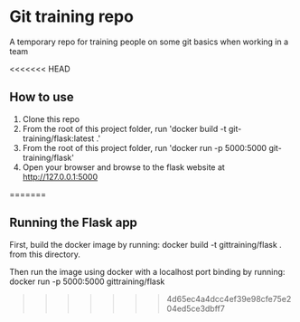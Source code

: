 # Git training repo
A temporary repo for training people on some git basics when working in a team

<<<<<<< HEAD
## How to use
1. Clone this repo
2. From the root of this project folder, run 'docker build -t git-training/flask:latest .'
3. From the root of this project folder, run 'docker run -p 5000:5000 git-training/flask'
4. Open your browser and browse to the flask website at http://127.0.0.1:5000

=======
## Running the Flask app
First, build the docker image by running:
  docker build -t gittraining/flask .
from this directory. 

Then run the image using docker with a localhost port binding by running:
  docker run -p 5000:5000 gittraining/flask
>>>>>>> 4d65ec4a4dcc4ef39e98cfe75e204ed5ce3dbff7
